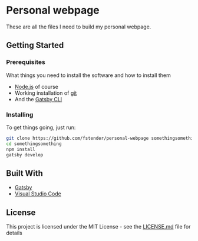 # Personal webpage

These are all the files I need to build my personal webpage.

## Getting Started

### Prerequisites

What things you need to install the software and how to install them

* [Node.js](https://nodejs.org/en) of course
* Working installation of [git](https://git-scm.com)
* And the [Gatsby CLI](https://www.gatsbyjs.org/tutorial/part-zero)

### Installing

To get things going, just run:

```bash
git clone https://github.com/fstender/personal-webpage somethingsomething
cd somethingsomething
npm install
gatsby develop
```

## Built With

* [Gatsby](https://www.gatsbyjs.org)
* [Visual Studio Code](https://code.visualstudio.com)

## License

This project is licensed under the MIT License - see the [LICENSE.md](LICENSE.md) file for details
